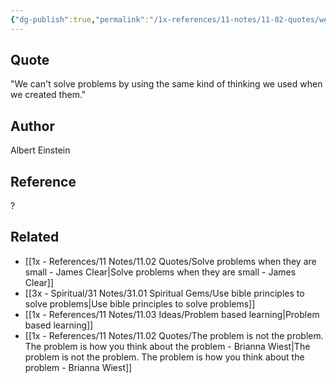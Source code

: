 ```yaml
---
{"dg-publish":true,"permalink":"/1x-references/11-notes/11-02-quotes/we-can-t-solve-problems-by-using-the-same-kind-of-thinking-we-used-when-we-created-them-albert-einstein/","title":"We can't solve problems by using the same kind of thinking we used when we created them - Albert Einstein"}
---
```



## Quote
"We can't solve problems by using the same kind of thinking we used when we created them."


## Author
Albert Einstein

## Reference
?

## Related
- [[1x - References/11 Notes/11.02 Quotes/Solve problems when they are small - James Clear\|Solve problems when they are small - James Clear]]
- [[3x - Spiritual/31 Notes/31.01 Spiritual Gems/Use bible principles to solve problems\|Use bible principles to solve problems]]
- [[1x - References/11 Notes/11.03 Ideas/Problem based learning\|Problem based learning]]
- [[1x - References/11 Notes/11.02 Quotes/The problem is not the problem. The problem is how you think about the problem - Brianna Wiest\|The problem is not the problem. The problem is how you think about the problem - Brianna Wiest]]
